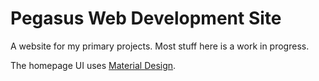 # Pegasus Web Development Site

A website for my primary projects. Most stuff here is a work in progress.

The homepage UI uses [Material Design](https://material.io).